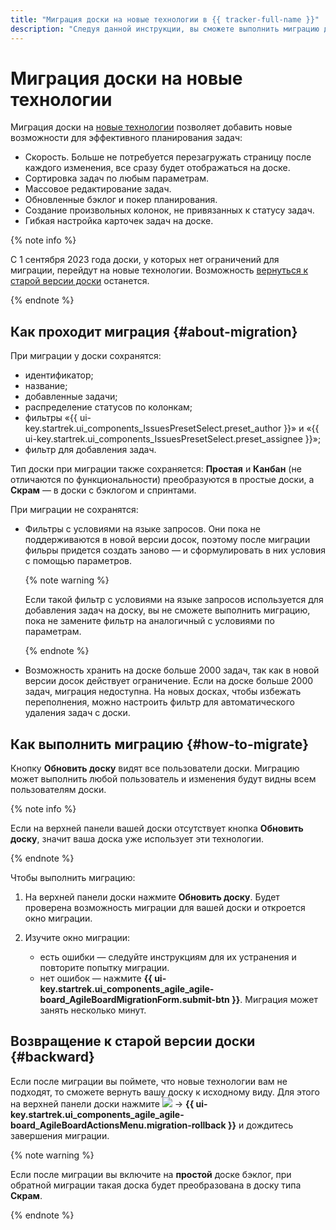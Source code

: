 ```yaml
---
title: "Миграция доски на новые технологии в {{ tracker-full-name }}"
description: "Следуя данной инструкции, вы сможете выполнить миграцию доски на новые технологии." 
---
```


# Миграция доски на новые технологии

Миграция доски на [новые технологии](agile-new.md) позволяет добавить новые возможности для эффективного планирования задач:

* Скорость. Больше не потребуется перезагружать страницу после каждого изменения, все сразу будет отображаться на доске.
* Сортировка задач по любым параметрам.
* Массовое редактирование задач.
* Обновленные бэклог и покер планирования.
* Создание произвольных колонок, не привязанных к статусу задач.
* Гибкая настройка карточек задач на доске.

{% note info %}

С 1 сентября 2023 года доски, у которых нет ограничений для миграции, перейдут на новые технологии. Возможность [вернуться к старой версии доски](#backward) останется.

{% endnote %}

## Как проходит миграция {#about-migration}

При миграции у доски сохранятся:

* идентификатор;
* название;
* добавленные задачи;
* распределение статусов по колонкам;
* фильтры «{{ ui-key.startrek.ui_components_IssuesPresetSelect.preset_author }}» и «{{ ui-key.startrek.ui_components_IssuesPresetSelect.preset_assignee }}»;
* фильтр для добавления задач.

Тип доски при миграции также сохраняется: **Простая** и **Канбан** (не отличаются по функциональности) преобразуются в простые доски, а **Скрам** — в доски с бэклогом и спринтами.

При миграции не сохранятся:

* Фильтры с условиями на языке запросов. Они пока не поддерживаются в новой версии досок, поэтому после миграции фильры придется создать заново — и сформулировать в них условия с помощью параметров.

   {% note warning %}

   Если такой фильтр с условиями на языке запросов используется для добавления задач на доску, вы не сможете выполнить миграцию, пока не замените фильтр на аналогичный с условиями по параметрам.

   {% endnote %}

* Возможность хранить на доске больше 2000 задач, так как в новой версии досок действует ограничение. Если на доске больше 2000 задач, миграция недоступна. На новых досках, чтобы избежать переполнения, можно настроить фильтр для автоматического удаления задач с доски.

## Как выполнить миграцию {#how-to-migrate}

Кнопку **Обновить доску** видят все пользователи доски. Миграцию может выполнить любой пользователь и изменения будут видны всем пользователям доски.

{% note info %}

Если на верхней панели вашей доски отсутствует кнопка **Обновить доску**, значит ваша доска уже использует эти технологии.

{% endnote %}

Чтобы выполнить миграцию:

1. На верхней панели доски нажмите **Обновить доску**. Будет проверена возможность миграции для вашей доски и откроется окно миграции.

1. Изучите окно миграции:
   * есть ошибки — следуйте инструкциям для их устранения и повторите попытку миграции.
   * нет ошибок — нажмите **{{ ui-key.startrek.ui_components_agile_agile-board_AgileBoardMigrationForm.submit-btn }}**. Миграция может занять несколько минут.

## Возвращение к старой версии доски {#backward}

Если после миграции вы поймете, что новые технологии вам не подходят, то сможете вернуть вашу доску к исходному виду. Для этого на верхней панели доски нажмите ![](../../_assets/tracker/svg/actions.svg) → **{{ ui-key.startrek.ui_components_agile_agile-board_AgileBoardActionsMenu.migration-rollback }}** и дождитесь завершения миграции.

{% note warning %}

Если после миграции вы включите на **простой** доске бэклог, при обратной миграции такая доска будет преобразована в доску типа **Скрам**.

{% endnote %}

